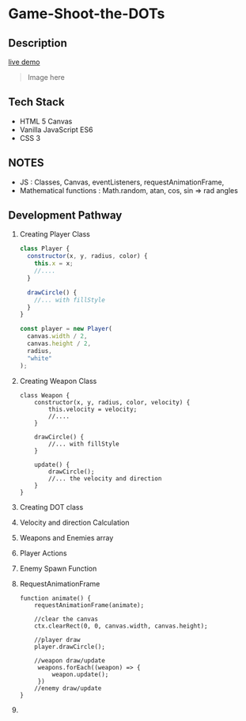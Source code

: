 # Game-Shoot-the-DOTs

## Description
[live demo](https://iparth08.github.io/Game-Shoot-the-dots/)
> Image here

## Tech Stack

- HTML 5 Canvas
- Vanilla JavaScript ES6
- CSS 3

## NOTES

- JS : Classes, Canvas, eventListeners, requestAnimationFrame,
- Mathematical functions : Math.random, atan, cos, sin => rad angles

## Development Pathway

1. Creating Player Class

   ```js
   class Player {
     constructor(x, y, radius, color) {
       this.x = x;
       //....
     }

     drawCircle() {
       //... with fillStyle
     }
   }

   const player = new Player(
     canvas.width / 2,
     canvas.height / 2,
     radius,
     "white"
   );
   ```

2. Creating Weapon Class

   ```JS
   class Weapon {
       constructor(x, y, radius, color, velocity) {
           this.velocity = velocity;
           //....
       }

       drawCircle() {
           //... with fillStyle
       }

       update() {
           drawCircle();
           //... the velocity and direction
       }
   }
   ```

3. Creating DOT class
4. Velocity and direction Calculation
5. Weapons and Enemies array
6. Player Actions
7. Enemy Spawn Function
8. RequestAnimationFrame

   ```JS
   function animate() {
       requestAnimationFrame(animate);

       //clear the canvas
       ctx.clearRect(0, 0, canvas.width, canvas.height);

       //player draw
       player.drawCircle();

       //weapon draw/update
        weapons.forEach((weapon) => {
            weapon.update();
        })
       //enemy draw/update
   }
   ```

9.
